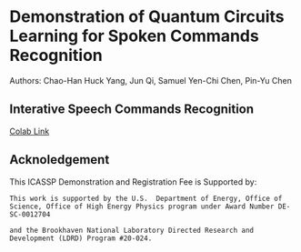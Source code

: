 # Demonstration of Quantum Circuits Learning for Spoken Commands Recognition

Authors: Chao-Han Huck Yang, Jun Qi, Samuel Yen-Chi Chen, Pin-Yu Chen

## Interative Speech Commands Recognition

[Colab Link](https://colab.research.google.com/drive/1gHawQf6G1xRvb45OObe5fOyRdAPB5pkq#scrollTo=N29fLl3HD0fQ)

## Acknoledgement 

This ICASSP Demonstration and Registration Fee is Supported by:

```
This work is supported by the U.S.  Department of Energy, Office of Science, Office of High Energy Physics program under Award Number DE-SC-0012704 

and the Brookhaven National Laboratory Directed Research and Development (LDRD) Program #20-024.
```

